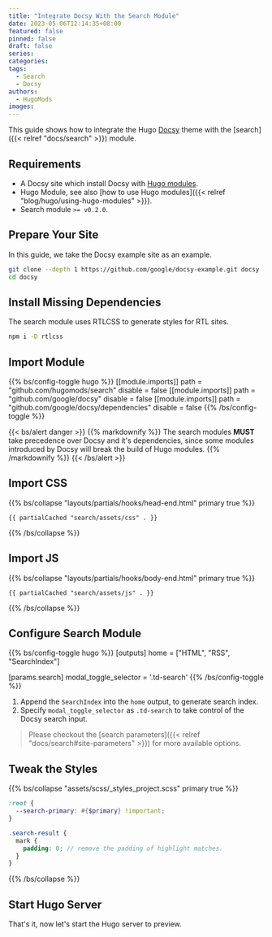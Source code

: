 ```yaml
---
title: "Integrate Docsy With the Search Module"
date: 2023-05-06T12:14:35+08:00
featured: false
pinned: false
draft: false
series:
categories:
tags:
  - Search
  - Docsy
authors:
  - HugoMods
images:
---
```


This guide shows how to integrate the Hugo [Docsy](https://www.docsy.dev/) theme with the [search]({{< relref "docs/search" >}}) module.

<!--more-->

## Requirements

- A Docsy site which install Docsy with [Hugo modules](https://www.docsy.dev/docs/get-started/docsy-as-module/).
- Hugo Module, see also [how to use Hugo modules]({{< relref "blog/hugo/using-hugo-modules" >}}).
- Search module `>= v0.2.0`.

## Prepare Your Site

In this guide, we take the Docsy example site as an example.

```sh
git clone --depth 1 https://github.com/google/docsy-example.git docsy
cd docsy
```

## Install Missing Dependencies

The search module uses RTLCSS to generate styles for RTL sites.

```sh
npm i -D rtlcss
```

## Import Module

{{% bs/config-toggle hugo %}}
[[module.imports]]
  path = "github.com/hugomods/search"
  disable = false
[[module.imports]]
  path = "github.com/google/docsy"
  disable = false
[[module.imports]]
  path = "github.com/google/docsy/dependencies"
  disable = false
{{% /bs/config-toggle %}}

{{< bs/alert danger >}}
{{% markdownify %}}
The search modules **MUST** take precedence over Docsy and it's dependencies, since some modules introduced by Docsy will break the build of Hugo modules.
{{% /markdownify %}}
{{< /bs/alert >}}

## Import CSS

{{% bs/collapse "layouts/partials/hooks/head-end.html" primary true %}}
```go-html-template
{{ partialCached "search/assets/css" . }}
```
{{% /bs/collapse %}}

## Import JS

{{% bs/collapse "layouts/partials/hooks/body-end.html" primary true %}}
```go-html-template
{{ partialCached "search/assets/js" . }}
```
{{% /bs/collapse %}}

## Configure Search Module

{{% bs/config-toggle hugo %}}
[outputs]
home = ["HTML", "RSS", "SearchIndex"]

[params.search]
modal_toggle_selector = '.td-search'
{{% /bs/config-toggle %}}

1. Append the `SearchIndex` into the `home` output, to generate search index.
2. Specify `modal_toggle_selector` as `.td-search` to take control of the Docsy search input.

> Please checkout the [search parameters]({{< relref "docs/search#site-parameters" >}}) for more available options.

## Tweak the Styles

{{% bs/collapse "assets/scss/_styles_project.scss" primary true %}}
```scss
:root {
  --search-primary: #{$primary} !important;
}

.search-result {
  mark {
    padding: 0; // remove the padding of highlight matches.
  }
}
```
{{% /bs/collapse %}}

## Start Hugo Server

That's it, now let's start the Hugo server to preview.
